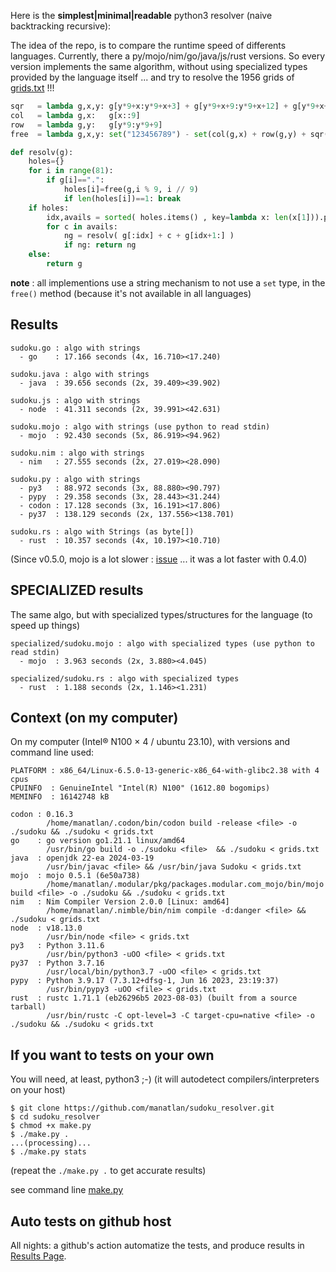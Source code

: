 Here is the **simplest|minimal|readable** python3 resolver (naive backtracking recursive):

The idea of the repo, is to compare the runtime speed of differents languages. Currently, there a py/mojo/nim/go/java/js/rust versions. So every version implements the same algorithm, without using specialized types provided by the language itself ... and try to resolve the 1956 grids of [grids.txt](grids.txt) !!!

```python
sqr   = lambda g,x,y: g[y*9+x:y*9+x+3] + g[y*9+x+9:y*9+x+12] + g[y*9+x+18:y*9+x+21]
col   = lambda g,x:   g[x::9]
row   = lambda g,y:   g[y*9:y*9+9]
free  = lambda g,x,y: set("123456789") - set(col(g,x) + row(g,y) + sqr(g,(x//3)*3,(y//3)*3))

def resolv(g):
    holes={}
    for i in range(81):
        if g[i]==".":
            holes[i]=free(g,i % 9, i // 9)
            if len(holes[i])==1: break
    if holes: 
        idx,avails = sorted( holes.items() , key=lambda x: len(x[1])).pop(0)
        for c in avails:
            ng = resolv( g[:idx] + c + g[idx+1:] )
            if ng: return ng
    else:
        return g
```
**note** : all implementions use a string mechanism to not use a `set` type, in the `free()` method (because it's not available in all languages)

## Results

``` 
sudoku.go : algo with strings
  - go    : 17.166 seconds (4x, 16.710><17.240)
  
sudoku.java : algo with strings
  - java  : 39.656 seconds (2x, 39.409><39.902)

sudoku.js : algo with strings
  - node  : 41.311 seconds (2x, 39.991><42.631)

sudoku.mojo : algo with strings (use python to read stdin)
  - mojo  : 92.430 seconds (5x, 86.919><94.962)

sudoku.nim : algo with strings
  - nim   : 27.555 seconds (2x, 27.019><28.090)

sudoku.py : algo with strings
  - py3   : 88.972 seconds (3x, 88.880><90.797)
  - pypy  : 29.358 seconds (3x, 28.443><31.244)
  - codon : 17.128 seconds (3x, 16.191><17.806)
  - py37  : 138.129 seconds (2x, 137.556><138.701)

sudoku.rs : algo with Strings (as byte[])
  - rust  : 10.357 seconds (4x, 10.197><10.710)
```

(Since v0.5.0, mojo is a lot slower : [issue](https://github.com/modularml/mojo/issues/1216) ... it was a lot faster with 0.4.0)

## SPECIALIZED results

The same algo, but with specialized types/structures for the language (to speed up things)

```
specialized/sudoku.mojo : algo with specialized types (use python to read stdin)
  - mojo  : 3.963 seconds (2x, 3.880><4.045)

specialized/sudoku.rs : algo with specialized types
  - rust  : 1.188 seconds (2x, 1.146><1.231)
```


## Context (on my computer)

On my computer (Intel® N100 × 4 / ubuntu 23.10), with versions and command line used:
```
PLATFORM : x86_64/Linux-6.5.0-13-generic-x86_64-with-glibc2.38 with 4 cpus
CPUINFO  : GenuineIntel "Intel(R) N100" (1612.80 bogomips)
MEMINFO  : 16142748 kB

codon : 0.16.3
        /home/manatlan/.codon/bin/codon build -release <file> -o ./sudoku && ./sudoku < grids.txt
go    : go version go1.21.1 linux/amd64
        /usr/bin/go build -o ./sudoku <file>  && ./sudoku < grids.txt
java  : openjdk 22-ea 2024-03-19
        /usr/bin/javac <file> && /usr/bin/java Sudoku < grids.txt
mojo  : mojo 0.5.1 (6e50a738)
        /home/manatlan/.modular/pkg/packages.modular.com_mojo/bin/mojo build <file> -o ./sudoku && ./sudoku < grids.txt
nim   : Nim Compiler Version 2.0.0 [Linux: amd64]
        /home/manatlan/.nimble/bin/nim compile -d:danger <file> && ./sudoku < grids.txt
node  : v18.13.0
        /usr/bin/node <file> < grids.txt
py3   : Python 3.11.6
        /usr/bin/python3 -uOO <file> < grids.txt
py37  : Python 3.7.16
        /usr/local/bin/python3.7 -uOO <file> < grids.txt
pypy  : Python 3.9.17 (7.3.12+dfsg-1, Jun 16 2023, 23:19:37)
        /usr/bin/pypy3 -uOO <file> < grids.txt
rust  : rustc 1.71.1 (eb26296b5 2023-08-03) (built from a source tarball)
        /usr/bin/rustc -C opt-level=3 -C target-cpu=native <file> -o ./sudoku && ./sudoku < grids.txt
```


## If you want to tests on your own

You will need, at least, python3 ;-) (it will autodetect compilers/interpreters on your host)
```
$ git clone https://github.com/manatlan/sudoku_resolver.git
$ cd sudoku_resolver
$ chmod +x make.py
$ ./make.py .
...(processing)...
$ ./make.py stats
```
(repeat the `./make.py .` to get accurate results)

see command line [make.py](make.md)

## Auto tests on github host

All nights: a github's action automatize the tests, and produce results in [Results Page](RESULTS.md).
